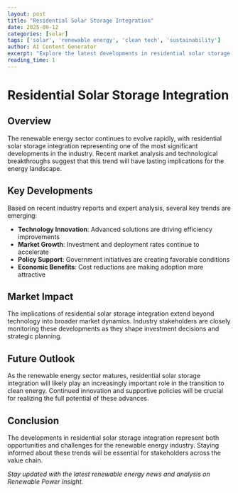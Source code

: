 ```yaml
---
layout: post
title: "Residential Solar Storage Integration"
date: 2025-09-12
categories: [solar]
tags: ['solar', 'renewable energy', 'clean tech', 'sustainability']
author: AI Content Generator
excerpt: "Explore the latest developments in residential solar storage integration. Get expert insights on renewable energy trends and market implications."
reading_time: 1
---
```


# Residential Solar Storage Integration
        
## Overview

The renewable energy sector continues to evolve rapidly, with residential solar storage integration representing one of the most significant developments in the industry. Recent market analysis and technological breakthroughs suggest that this trend will have lasting implications for the energy landscape.

## Key Developments

Based on recent industry reports and expert analysis, several key trends are emerging:

- **Technology Innovation**: Advanced solutions are driving efficiency improvements
- **Market Growth**: Investment and deployment rates continue to accelerate  
- **Policy Support**: Government initiatives are creating favorable conditions
- **Economic Benefits**: Cost reductions are making adoption more attractive

## Market Impact

The implications of residential solar storage integration extend beyond technology into broader market dynamics. Industry stakeholders are closely monitoring these developments as they shape investment decisions and strategic planning.

## Future Outlook

As the renewable energy sector matures, residential solar storage integration will likely play an increasingly important role in the transition to clean energy. Continued innovation and supportive policies will be crucial for realizing the full potential of these advances.

## Conclusion

The developments in residential solar storage integration represent both opportunities and challenges for the renewable energy industry. Staying informed about these trends will be essential for stakeholders across the value chain.

*Stay updated with the latest renewable energy news and analysis on Renewable Power Insight.*
